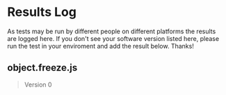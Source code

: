 # Results Log

As tests may be run by different people on different platforms the results are logged here. If you don't see your software version listed here, please run the test in your enviroment and add the result below. Thanks!

## object.freeze.js

> Version 0
